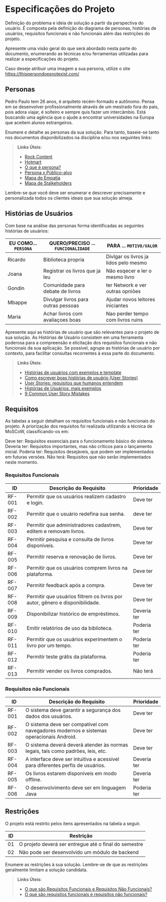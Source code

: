 # Especificações do Projeto

Definição do problema e ideia de solução a partir da perspectiva do usuário. É composta pela definição do  diagrama de personas, histórias de usuários, requisitos funcionais e não funcionais além das restrições do projeto.

Apresente uma visão geral do que será abordado nesta parte do documento, enumerando as técnicas e/ou ferramentas utilizadas para realizar a especificações do projeto.

Caso deseje atribuir uma imagem a sua persona, utilize o site https://thispersondoesnotexist.com/

## Personas

Pedro Paulo tem 26 anos, é arquiteto recém-formado e autônomo. Pensa em se desenvolver profissionalmente através de um mestrado fora do país, pois adora viajar, é solteiro e sempre quis fazer um intercâmbio. Está buscando uma agência que o ajude a encontrar universidades na Europa que aceitem alunos estrangeiros.

Enumere e detalhe as personas da sua solução. Para tanto, baseie-se tanto nos documentos disponibilizados na disciplina e/ou nos seguintes links:

> **Links Úteis**:
> - [Rock Content](https://rockcontent.com/blog/personas/)
> - [Hotmart](https://blog.hotmart.com/pt-br/como-criar-persona-negocio/)
> - [O que é persona?](https://resultadosdigitais.com.br/blog/persona-o-que-e/)
> - [Persona x Público-alvo](https://flammo.com.br/blog/persona-e-publico-alvo-qual-a-diferenca/)
> - [Mapa de Empatia](https://resultadosdigitais.com.br/blog/mapa-da-empatia/)
> - [Mapa de Stalkeholders](https://www.racecomunicacao.com.br/blog/como-fazer-o-mapeamento-de-stakeholders/)
>
Lembre-se que você deve ser enumerar e descrever precisamente e personalizada todos os clientes ideais que sua solução almeja.

## Histórias de Usuários

Com base na análise das personas forma identificadas as seguintes histórias de usuários:

|EU COMO... `PERSONA`| QUERO/PRECISO ... `FUNCIONALIDADE` |PARA ... `MOTIVO/VALOR`                 |
|--------------------|------------------------------------|----------------------------------------|
|Ricardo             | Biblioteca propria                 | Divlgar os livros ja lidos pelo mesmo  |
|Joana               | Registrar os livros que ja leu     | Não esqecer e ler o mesmo livro        |
|Gondin              | Comunidade para debate de livros   | ter Network e ver outras opniões       |
|Mbappe              | Divulgar livros para outras pessoas| Ajudar novos leitores iniciantes       |
|Maria               | Achar livros com avaliaçoes boas   | Nao perder tempo com livros ruins      |


Apresente aqui as histórias de usuário que são relevantes para o projeto de sua solução. As Histórias de Usuário consistem em uma ferramenta poderosa para a compreensão e elicitação dos requisitos funcionais e não funcionais da sua aplicação. Se possível, agrupe as histórias de usuário por contexto, para facilitar consultas recorrentes à essa parte do documento.

> **Links Úteis**:
> - [Histórias de usuários com exemplos e template](https://www.atlassian.com/br/agile/project-management/user-stories)
> - [Como escrever boas histórias de usuário (User Stories)](https://medium.com/vertice/como-escrever-boas-users-stories-hist%C3%B3rias-de-usu%C3%A1rios-b29c75043fac)
> - [User Stories: requisitos que humanos entendem](https://www.luiztools.com.br/post/user-stories-descricao-de-requisitos-que-humanos-entendem/)
> - [Histórias de Usuários: mais exemplos](https://www.reqview.com/doc/user-stories-example.html)
> - [9 Common User Story Mistakes](https://airfocus.com/blog/user-story-mistakes/)

## Requisitos

As tabelas a seguir detalham os requisitos funcionais e não funcionais do projeto. A priorização dos requisitos foi realizada utilizando a técnica de MoSCoW, classificando-os em:

Deve ter: Requisitos essenciais para o funcionamento básico do sistema.
Deveria ter: Requisitos importantes, mas não críticos para o lançamento inicial.
Poderia ter: Requisitos desejáveis, que podem ser implementados em futuras versões.
Não terá: Requisitos que não serão implementados neste momento.


### Requisitos Funcionais

|ID    | Descrição do Requisito  | Prioridade | 
|------|-----------------------------------------|----| 
|RF-001| Permitir que os usuários realizem cadastro e login. | Deve ter |  
|RF-002| Permitir que o usuário redefina sua senha. | deve ter | 
|RF-003| Permitir que administradores cadastrem, editem e removam livros. | Deve ter |
|RF-004| Permitir pesquisa e consulta de livros disponíveis. | Deve ter |
|RF-005| Permitir reserva e renovação de livros. | Deve ter |
|RF-006| Permitir que os usuários comprem livros na plataforma. | Deve ter |
|RF-007| Permitir feedback após a compra. | Deve ter |
|RF-008| Permitir que usuários filtrem os livros por autor, gênero e disponibilidade. | Deve ter |
|RF-009| Disponibilizar histórico de empréstimos. | Deveria ter |
|RF-010| Emitir relatórios de uso da biblioteca.	| Poderia ter |
|RF-011| Permitir que os usuários experimentem o livro por um tempo.	| Poderia ter |
|RF-012| Permitir teste grátis da plataforma. | Poderia ter |
|RF-013| Permitir vender os livros comprados. | Não terá |


### Requisitos não Funcionais

|ID     | Descrição do Requisito  |Prioridade |
|-------|-------------------------|----|
|RF-001| O sistema deve garantir a segurança dos dados dos usuários. | Deve ter |
|RF-002| O sistema deve ser compatível com navegadores modernos e sistemas operacionais Android. | Deve ter |
|RF-003| O sistema deverá deverá atender às normas legais, tais como padrões, leis, etc. | Deve ter |
|RF-004| A interface deve ser intuitiva e acessível para diferentes perfis de usuários. | Deveria ter |
|RF-005| Os livros estarem disponíveis em modo offline. | Deveria ter |
|RF-006| O desenvolvimento deve ser em linguagem Java| Poderia ter |

## Restrições

O projeto está restrito pelos itens apresentados na tabela a seguir.

|ID| Restrição                                             |
|--|-------------------------------------------------------|
|01| O projeto deverá ser entregue até o final do semestre |
|02| Não pode ser desenvolvido um módulo de backend        |


Enumere as restrições à sua solução. Lembre-se de que as restrições geralmente limitam a solução candidata.

> **Links Úteis**:
> - [O que são Requisitos Funcionais e Requisitos Não Funcionais?](https://codificar.com.br/requisitos-funcionais-nao-funcionais/)
> - [O que são requisitos funcionais e requisitos não funcionais?](https://analisederequisitos.com.br/requisitos-funcionais-e-requisitos-nao-funcionais-o-que-sao/)
